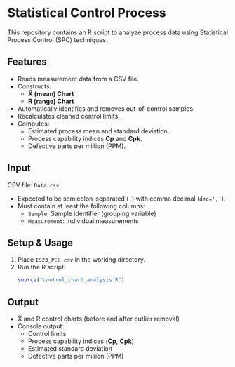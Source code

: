
# Statistical Control Process

This repository contains an R script to analyze process data using Statistical Process Control (SPC) techniques.

## Features

- Reads measurement data from a CSV file.
- Constructs:
  - **X̄ (mean) Chart**
  - **R (range) Chart**
- Automatically identifies and removes out-of-control samples.
- Recalculates cleaned control limits.
- Computes:
  - Estimated process mean and standard deviation.
  - Process capability indices **Cp** and **Cpk**.
  - Defective parts per million (PPM).

## Input

CSV file: `Data.csv`

- Expected to be semicolon-separated (`;`) with comma decimal (`dec=','`).
- Must contain at least the following columns:
  - `Sample`: Sample identifier (grouping variable)
  - `Measurement`: Individual measurements

## Setup & Usage

1. Place `IS23_PCB.csv` in the working directory.
2. Run the R script:
   ```r
   source("control_chart_analysis.R")
   ```

## Output

- X̄ and R control charts (before and after outlier removal)
- Console output:
  - Control limits
  - Process capability indices (**Cp**, **Cpk**)
  - Estimated standard deviation
  - Defective parts per million (PPM)


